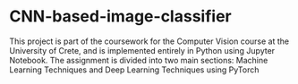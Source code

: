 # CNN-based-image-classifier
This project is part of the coursework for the Computer Vision course at the University of Crete, and is implemented entirely in Python using Jupyter Notebook. The assignment is divided into two main sections:  Machine Learning Techniques and Deep Learning Techniques using PyTorch 

